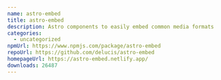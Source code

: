 ```yaml
---
name: astro-embed
title: astro-embed
description: Astro components to easily embed common media formats
categories:
  - uncategorized
npmUrl: https://www.npmjs.com/package/astro-embed
repoUrl: https://github.com/delucis/astro-embed
homepageUrl: https://astro-embed.netlify.app/
downloads: 26487
---
```

